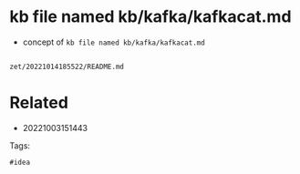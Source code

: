 # kb file named kb/kafka/kafkacat.md

- concept of `kb file named kb/kafka/kafkacat.md`

```
```

` zet/20221014185522/README.md `

# Related

- 20221003151443

Tags:

    #idea
